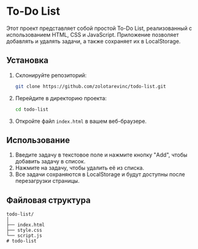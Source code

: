 # To-Do List

Этот проект представляет собой простой To-Do List, реализованный с использованием HTML, CSS и JavaScript. Приложение позволяет добавлять и удалять задачи, а также сохраняет их в LocalStorage.

## Установка

1. Склонируйте репозиторий:
    ```bash
    git clone https://github.com/zolotarevinc/todo-list.git
    ```

2. Перейдите в директорию проекта:
    ```bash
    cd todo-list
    ```

3. Откройте файл `index.html` в вашем веб-браузере.

## Использование

1. Введите задачу в текстовое поле и нажмите кнопку "Add", чтобы добавить задачу в список.
2. Нажмите на задачу, чтобы удалить её из списка.
3. Все задачи сохраняются в LocalStorage и будут доступны после перезагрузки страницы.

## Файловая структура

```plaintext
todo-list/
│
├── index.html
├── style.css
└── script.js
#   t o d o - l i s t  
 